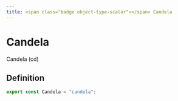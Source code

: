 ```yaml
---
title: <span class="badge object-type-scalar"></span> Candela
---
```

# <span class="badge object-type-scalar"></span> Candela

Candela (cd)

## Definition

```typescript
export const Candela = "candela";

```
